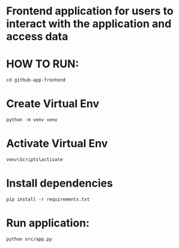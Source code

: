 # Frontend application for users to interact with the application and access data

# HOW TO RUN:

```cd github-app-frontend```

# Create Virtual Env

```python -m venv venv```

# Activate Virtual Env

```venv\Scripts\activate```

# Install dependencies

```pip install -r requirements.txt```

# Run application:

```python src/app.py```
